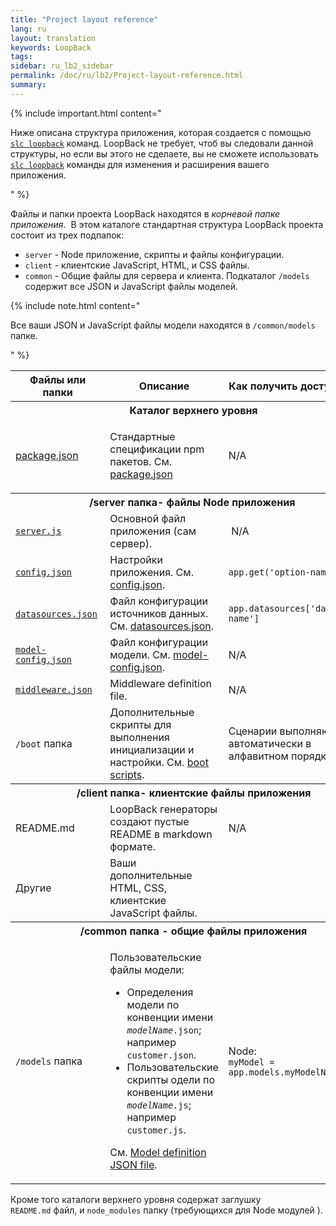 ```yaml
---
title: "Project layout reference"
lang: ru
layout: translation
keywords: LoopBack
tags:
sidebar: ru_lb2_sidebar
permalink: /doc/ru/lb2/Project-layout-reference.html
summary:
---
```


{% include important.html content="

Ниже описана структура приложения, которая создается с помощью [`slc loopback`](/doc/ru/lb2/Command-line-reference-slc-loopback-.html) команд. LoopBack не требует, чтоб вы следовали данной структуры, но если вы этого не сделаете, вы не сможете использовать [`slc loopback`](/doc/ru/lb2/Command-line-reference-slc-loopback-.html) команды для изменения и расширения вашего приложения.

" %}

Файлы и папки проекта LoopBack находятся в _корневой папке приложения_.  В этом каталоге стандартная структура LoopBack проекта состоит из трех подпапок:

*   `server` - Node приложение, скрипты и файлы конфигурации.
*   `client` - клиентские JavaScript, HTML, и CSS файлы.
*   `common` - Общие файлы для сервера и клиента. Подкаталог `/models` содержит все JSON и JavaScript файлы моделей.

{% include note.html content="

Все ваши JSON и JavaScript файлы модели находятся в `/common/models` папке.

" %}

<table>
  <tbody>
    <tr>
      <th>Файлы или папки</th>
      <th>Описание</th>
      <th>Как получить доступ в коде</th>
    </tr>
    <tr>
      <th colspan="3">Каталог верхнего уровня</th>
    </tr>
    <tr>
      <td><a href="/doc/ru/lb2/package.json.html">package.json</a></td>
      <td>
        <p>Стандартные спецификации npm пакетов. См. <a href="/doc/ru/lb2/package.json.html">package.json</a></p>
      </td>
      <td>N/A</td>
    </tr>
    <tr>
      <th colspan="3"><span>/server папка- файлы </span>Node приложения<span>&nbsp;</span></th>
    </tr>
    <tr>
      <td><code><a href="/doc/ru/lb2/server.js.html">server.js</a></code></td>
      <td>Основной файл приложения (сам сервер).</td>
      <td>&nbsp;N/A</td>
    </tr>
    <tr>
      <td><code><a href="/doc/ru/lb2/config.json.html">config.json</a></code></td>
      <td>Настройки приложения. См. <a href="/doc/ru/lb2/config.json.html">config.json</a>.</td>
      <td><code>app.get('option-name')</code></td>
    </tr>
    <tr>
      <td><code><a href="/doc/ru/lb2/datasources.json.html">datasources.json</a></code>&nbsp;</td>
      <td>Файл конфигурации источников данных. См. <a href="/doc/ru/lb2/datasources.json.html">datasources.json</a>.</td>
      <td><code>app.datasources['datasource-name']</code></td>
    </tr>
    <tr>
      <td><code><a href="/doc/ru/lb2/model-config.json.html">model-config.json</a></code></td>
      <td>Файл конфигурации модели. См. <a href="/doc/ru/lb2/model-config.json.html">model-config.json</a>.</td>
      <td>N/A</td>
    </tr>
    <tr>
      <td><code><a href="/doc/ru/lb2/middleware.json.html">middleware.json</a></code></td>
      <td>Middleware definition file.</td>
      <td>N/A</td>
    </tr>
    <tr>
      <td><code>/boot</code> папка</td>
      <td>Дополнительные скрипты для выполнения инициализации и настройки. См. <a href="/doc/ru/lb2/Defining-boot-scripts.html">boot scripts</a>.</td>
      <td>Сценарии выполняются автоматически в алфавитном порядке.</td>
    </tr>
    <tr>
      <th colspan="3"><strong><strong>/client папка- </strong>клиентские файлы приложения</strong>
      </th>
    </tr>
    <tr>
      <td>README.md</td>
      <td>LoopBack генераторы создают пустые README в markdown формате.</td>
      <td>N/A</td>
    </tr>
    <tr>
      <td>Другие</td>
      <td>Ваши дополнительные HTML, CSS, клиентские JavaScript файлы.</td>
      <td>&nbsp;</td>
    </tr>
    <tr>
      <th colspan="3"><span>/common папка - общие файлы приложения</span></th>
    </tr>
    <tr>
      <td><code>/models</code> папка</td>
      <td>
        <p>Пользовательские файлы модели:</p>
        <ul>
          <li>Определения модели по конвенции имени <code><em>modelName</em>.json</code>; например <code>customer.json</code>.</li>
          <li>Пользовательские скрипты одели по конвенции имени <code><em>modelName</em>.js</code>; например <code>customer.js</code>.</li>
        </ul>
        <p>См. <a href="/doc/ru/lb2/Model-definition-JSON-file.html">Model definition JSON file</a>.</p>
      </td>
      <td>
        <p>Node:<br><code>myModel = app.models.myModelName</code></p>
      </td>
    </tr>
  </tbody>
</table>

Кроме того каталоги верхнего уровня содержат заглушку `README.md` файл, и `node_modules` папку (требующихся для Node модулей ).